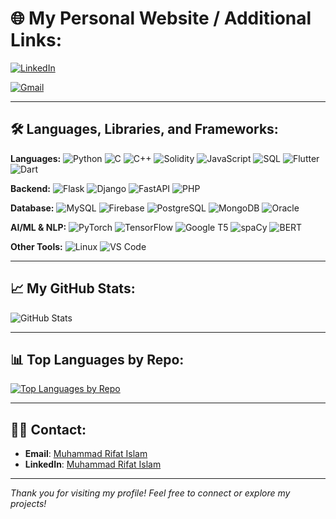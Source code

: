 # 🌐 My Personal Website / Additional Links:
<!--[![Personal Site](https://img.shields.io/badge/-Personal%20Site-blue?style=flat-square&logo=google-chrome)](https://yourwebsite.com)-->
<!--[![Stack Overflow](https://img.shields.io/badge/-Stack%20Overflow-FE7A16?style=flat-square&logo=stackoverflow&logoColor=white)](https://stackoverflow.com/users/your-id)-->
[![LinkedIn](https://img.shields.io/badge/-LinkedIn-blue?style=flat-square&logo=linkedin&logoColor=white)](https://www.linkedin.com/in/muhammad-rifat-islam-9ab376230/)
<!--[![AskUbuntu](https://img.shields.io/badge/-Ask%20Ubuntu-DD4814?style=flat-square&logo=ubuntu&logoColor=white)](https://askubuntu.com/users/your-id)-->
[![Gmail](https://img.shields.io/badge/-Gmail-D14836?style=flat-square&logo=gmail&logoColor=white)](mailto:rifat010bushral@gmail.com)

---

## 🛠️ Languages, Libraries, and Frameworks:

**Languages:**
![Python](https://img.shields.io/badge/-Python-3776AB?style=flat-square&logo=python&logoColor=white)
![C](https://img.shields.io/badge/-C-A8B9CC?style=flat-square&logo=c&logoColor=white)
![C++](https://img.shields.io/badge/-C++-00599C?style=flat-square&logo=c%2B%2B&logoColor=white)
![Solidity](https://img.shields.io/badge/-Solidity-363636?style=flat-square&logo=ethereum&logoColor=white)
![JavaScript](https://img.shields.io/badge/-JavaScript-F7DF1E?style=flat-square&logo=javascript&logoColor=black)
![SQL](https://img.shields.io/badge/-SQL-4479A1?style=flat-square&logo=mysql&logoColor=white)
![Flutter](https://img.shields.io/badge/-Flutter-02569B?style=flat-square&logo=flutter&logoColor=white)
![Dart](https://img.shields.io/badge/-Dart-0175C2?style=flat-square&logo=dart&logoColor=white)

**Backend:**
![Flask](https://img.shields.io/badge/-Flask-000000?style=flat-square&logo=flask&logoColor=white)
![Django](https://img.shields.io/badge/-Django-092E20?style=flat-square&logo=django&logoColor=white)
![FastAPI](https://img.shields.io/badge/-FastAPI-009688?style=flat-square&logo=fastapi&logoColor=white)
![PHP](https://img.shields.io/badge/-PHP-777BB4?style=flat-square&logo=php&logoColor=white)

**Database:**
![MySQL](https://img.shields.io/badge/-MySQL-4479A1?style=flat-square&logo=mysql&logoColor=white)
![Firebase](https://img.shields.io/badge/-Firebase-FFCA28?style=flat-square&logo=firebase&logoColor=white)
![PostgreSQL](https://img.shields.io/badge/-PostgreSQL-336791?style=flat-square&logo=postgresql&logoColor=white)
![MongoDB](https://img.shields.io/badge/-MongoDB-47A248?style=flat-square&logo=mongodb&logoColor=white)
![Oracle](https://img.shields.io/badge/-Oracle-F80000?style=flat-square&logo=oracle&logoColor=white)

**AI/ML & NLP:**
![PyTorch](https://img.shields.io/badge/-PyTorch-EE4C2C?style=flat-square&logo=pytorch&logoColor=white)
![TensorFlow](https://img.shields.io/badge/-TensorFlow-FF6F00?style=flat-square&logo=tensorflow&logoColor=white)
![Google T5](https://img.shields.io/badge/-Google%20T5-4285F4?style=flat-square&logo=google&logoColor=white)
![spaCy](https://img.shields.io/badge/-spaCy-09A3D5?style=flat-square&logo=spacy&logoColor=white)
![BERT](https://img.shields.io/badge/-BERT-FFD700?style=flat-square&logo=bert&logoColor=black)
<!--
**DevOps:**
![GitLab](https://img.shields.io/badge/-GitLab-FC6D26?style=flat-square&logo=gitlab&logoColor=white)
![Docker](https://img.shields.io/badge/-Docker-2496ED?style=flat-square&logo=docker&logoColor=white)
![AWS](https://img.shields.io/badge/-AWS-232F3E?style=flat-square&logo=amazon-aws&logoColor=white)
-->
**Other Tools:**
![Linux](https://img.shields.io/badge/-Linux-FCC624?style=flat-square&logo=linux&logoColor=black)
![VS Code](https://img.shields.io/badge/-VS%20Code-007ACC?style=flat-square&logo=visual-studio-code&logoColor=white)

---

<!--
## ⚡ Activity

[![Muhammad Rifat Islam's GitHub Contribution Graph](https://github-readme-activity-graph.cyclic.app/graph?username=Md-Rifat-Islam&theme=react-dark&area=true&hide_border=true)](https://github.com/Md-Rifat-Islam)

---
-->

## 📈 My GitHub Stats:

![GitHub Stats](https://github-readme-stats.vercel.app/api?username=Md-Rifat-Islam&show_icons=true&theme=radical)

<!--- **Total Stars Earned**: 2  
- **Total Commits (2024)**: 338  
- **Total PRs**: 1  
- **Total Issues**: 10  
- **Total Contributions**: 1,254  
- **Current Streak**: 5 days  
- **Longest Streak**: 13 days  -->

---

## 📊 Top Languages by Repo:

[![Top Languages by Repo](https://github-readme-stats.vercel.app/api/top-langs/?username=Md-Rifat-Islam&layout=compact&theme=radical)](https://github.com/Md-Rifat-Islam)

---

<!--
## 🏆 Achievements:

![Dev.to](https://img.shields.io/badge/-Dev.to-0A0A0A?style=flat-square&logo=dev.to&logoColor=white)
![Daily.dev](https://img.shields.io/badge/-Daily.dev-000000?style=flat-square&logo=daily.dev&logoColor=white)

---
-->

## 👨‍💻 Contact:

- **Email**: [Muhammad Rifat Islam](mailto:rifat010bushra@gmail.com)
- **LinkedIn**: [Muhammad Rifat Islam](https://www.linkedin.com/in/muhammad-rifat-islam-9ab376230/)

---

*Thank you for visiting my profile! Feel free to connect or explore my projects!*
